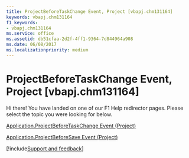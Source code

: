 ```yaml
---
title: ProjectBeforeTaskChange Event, Project [vbapj.chm131164]
keywords: vbapj.chm131164
f1_keywords:
- vbapj.chm131164
ms.service: office
ms.assetid: db51cfaa-2d2f-4ff1-9364-7d844964a908
ms.date: 06/08/2017
ms.localizationpriority: medium
---
```



# ProjectBeforeTaskChange Event, Project [vbapj.chm131164]

Hi there! You have landed on one of our F1 Help redirector pages. Please select the topic you were looking for below.

[Application.ProjectBeforeTaskChange Event (Project)](https://msdn.microsoft.com/library/995024c3-b031-0ddd-0fbe-4d817f237473%28Office.15%29.aspx)

[Application.ProjectBeforeSave Event (Project)](https://msdn.microsoft.com/library/406986e7-22f6-109e-1973-f22e81081111%28Office.15%29.aspx)

[!include[Support and feedback](~/includes/feedback-boilerplate.md)]
